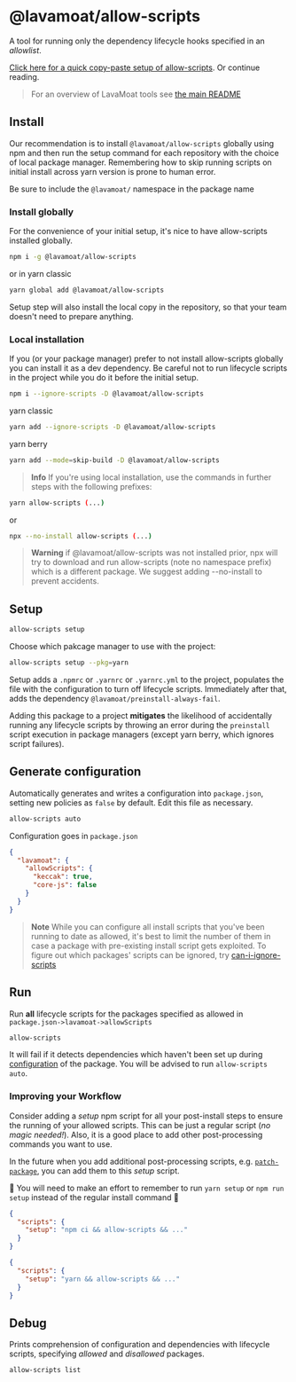 # @lavamoat/allow-scripts

A tool for running only the dependency lifecycle hooks specified in an _allowlist_.

[Click here for a quick copy-paste setup of allow-scripts](cheatsheet.md). Or continue reading.

> For an overview of LavaMoat tools see [the main README](https://github.com/LavaMoat/LavaMoat/tree/main/README.md)


## Install

Our recommendation is to install `@lavamoat/allow-scripts` globally using npm and then run the setup command for each repository with the choice of local package manager.  Remembering how to skip running scripts on initial install across yarn version is prone to human error.

Be sure to include the `@lavamoat/` namespace in the package name

### Install globally 
For the convenience of your initial setup, it's nice to have allow-scripts installed globally.

```sh
npm i -g @lavamoat/allow-scripts
```
or in yarn classic
```sh
yarn global add @lavamoat/allow-scripts
```

Setup step will also install the local copy in the repository, so that your team doesn't need to prepare anything.

### Local installation

If you (or your package manager) prefer to not install allow-scripts globally you can install it as a dev dependency. Be careful not to run lifecycle scripts in the project while you do it before the initial setup. 

```sh
npm i --ignore-scripts -D @lavamoat/allow-scripts
```
yarn classic
```sh
yarn add --ignore-scripts -D @lavamoat/allow-scripts
```
yarn berry
```sh
yarn add --mode=skip-build -D @lavamoat/allow-scripts
```

> **Info** If you're using local installation, use the commands in further steps with the following prefixes:

```sh
yarn allow-scripts (...)
```
or
```sh
npx --no-install allow-scripts (...)
```

> **Warning** if @lavamoat/allow-scripts was not installed prior, npx will try to download and run allow-scripts (note no namespace prefix) which is a different package. We suggest adding --no-install to prevent accidents.

## Setup
 
```sh
allow-scripts setup
```
Choose which pakcage manager to use with the project:
```sh
allow-scripts setup --pkg=yarn
```

Setup adds a `.npmrc` or `.yarnrc` or `.yarnrc.yml` to the project, populates the file with the configuration to turn off lifecycle scripts. Immediately after that, adds the dependency `@lavamoat/preinstall-always-fail`.

Adding this package to a project **mitigates** the likelihood of accidentally running any lifecycle scripts by throwing an error during the `preinstall` script execution in package managers (except yarn berry, which ignores script failures).


## Generate configuration

Automatically generates and writes a configuration into `package.json`, setting new policies as `false` by default. Edit this file as necessary.

```sh
allow-scripts auto
```


Configuration goes in `package.json`

```json
{
  "lavamoat": {
    "allowScripts": {
      "keccak": true,
      "core-js": false
    }
  }
}
```

> **Note** While you can configure all install scripts that you've been running to date as allowed, it's best to limit the number of them in case a package with pre-existing install script gets exploited. To figure out which packages' scripts can be ignored, try [can-i-ignore-scripts](https://www.npmjs.com/package/can-i-ignore-scripts)

## Run

Run **all** lifecycle scripts for the packages specified as allowed in `package.json->lavamoat->allowScripts`

```sh
allow-scripts
```

It will fail if it detects dependencies which haven't been set up during [configuration](#generate-configuration) of the package. You will be advised to run `allow-scripts auto`.

### Improving your Workflow

Consider adding a _setup_ npm script for all your post-install steps to ensure the running of your allowed scripts. This can be just a regular script (_no magic needed!_). Also, it is a good place to add other post-processing commands you want to use.

In the future when you add additional post-processing scripts, e.g. [`patch-package`](https://www.npmjs.com/package/patch-package), you can add them to this _setup_ script.

:thought_balloon: You will need to make an effort to remember to run `yarn setup` or `npm run setup` instead of the regular install command :lotus_position:

```json
{
  "scripts": {
    "setup": "npm ci && allow-scripts && ..."
  }
}
```
```json
{
  "scripts": {
    "setup": "yarn && allow-scripts && ..."
  }
}
```

## Debug

Prints comprehension of configuration and dependencies with lifecycle scripts, specifying _allowed_ and _disallowed_ packages.

```sh
allow-scripts list
```



